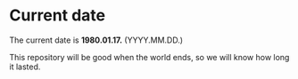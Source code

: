 # Current date

The current date is **1980.01.17.** (YYYY.MM.DD.)

This repository will be good when the world ends, so we will know how long it lasted.